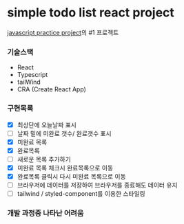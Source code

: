 # simple todo list react project

[javascript practice project](https://webtips.dev/100-javascript-project-ideas)의 #1 프로젝트

### 기술스택

- React
- Typescript
- tailWind
- CRA (Create React App)

### 구현목록

- [x] 최상단에 오늘날짜 표시
- [ ] 날짜 밑에 미완료 갯수/ 완료갯수 표시
- [x] 미완료 목록
- [x] 완료목록
- [ ] 새로운 목록 추가하기
- [x] 미완료 목록 체크시 완료목록으로 이동
- [x] 완료목록 클릭시 다시 미완료 목록으로 이동
- [ ] 브라우저에 데이터를 저장하여 브라우저를 종료해도 데이터 유지
- [ ] tailwind / styled-component를 이용한 스타일링

### 개발 과정중 나타난 어려움
